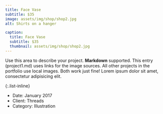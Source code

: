 ```yaml
---
title: Face Vase
subtitle: $35
image: assets/img/shop/shop2.jpg
alt: Shirts on a hanger

caption:
  title: Face Vase
  subtitle: $35
  thumbnail: assets/img/shop/shop2.jpg
---
```


Use this area to describe your project. **Markdown** supported. This entry (project1.md) uses links for the image sources. All other projects in the portfolio use local images. Both work just fine! Lorem ipsum dolor sit amet, consectetur adipisicing elit.

{:.list-inline}

- Date: January 2017
- Client: Threads
- Category: Illustration
